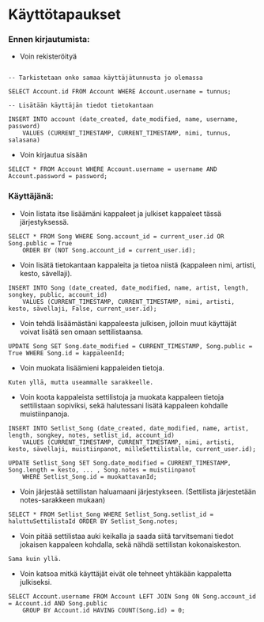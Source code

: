 # Käyttötapaukset

### Ennen kirjautumista:
  - Voin rekisteröityä
```

-- Tarkistetaan onko samaa käyttäjätunnusta jo olemassa

SELECT Account.id FROM Account WHERE Account.username = tunnus;

-- Lisätään käyttäjän tiedot tietokantaan

INSERT INTO account (date_created, date_modified, name, username, password) 
	VALUES (CURRENT_TIMESTAMP, CURRENT_TIMESTAMP, nimi, tunnus, salasana)
```

  - Voin kirjautua sisään
```
SELECT * FROM Account WHERE Account.username = username AND Account.password = password;
```

### Käyttäjänä:
  - Voin listata itse lisäämäni kappaleet ja julkiset kappaleet tässä järjestyksessä.
```
SELECT * FROM Song WHERE Song.account_id = current_user.id OR Song.public = True
	ORDER BY (NOT Song.account_id = current_user.id);
```

  - Voin lisätä tietokantaan kappaleita ja tietoa niistä (kappaleen nimi, artisti, kesto, sävellaji).
```
INSERT INTO Song (date_created, date_modified, name, artist, length, songkey, public, account_id) 
	VALUES (CURRENT_TIMESTAMP, CURRENT_TIMESTAMP, nimi, artisti, kesto, sävellaji, False, current_user.id);
``` 

  - Voin tehdä lisäämästäni kappaleesta julkisen, jolloin muut käyttäjät voivat lisätä sen omaan settilistaansa.
```
UPDATE Song SET Song.date_modified = CURRENT_TIMESTAMP, Song.public = True WHERE Song.id = kappaleenId;
```

  - Voin muokata lisäämieni kappaleiden tietoja.
```
Kuten yllä, mutta useammalle sarakkeelle.
```

  - Voin koota kappaleista settilistoja ja muokata kappaleen tietoja settilistaan sopiviksi, sekä halutessani lisätä kappaleen kohdalle muistiinpanoja.
```
INSERT INTO Setlist_Song (date_created, date_modified, name, artist, length, songkey, notes, setlist_id, account_id)
	VALUES (CURRENT_TIMESTAMP, CURRENT_TIMESTAMP, nimi, artisti, kesto, sävellaji, muistiinpanot, milleSettilistalle, current_user.id);

UPDATE Setlist_Song SET Song.date_modified = CURRENT_TIMESTAMP, Song.length = kesto, ... , Song.notes = muistiinpanot
	WHERE Setlist_Song.id = muokattavanId;
```

  - Voin järjestää settilistan haluamaani järjestykseen. (Settilista järjestetään notes-sarakkeen mukaan)
```
SELECT * FROM Setlist_Song WHERE Setlist_Song.setlist_id = haluttuSettilistaId ORDER BY Setlist_Song.notes;
```

  - Voin pitää settilistaa auki keikalla ja saada siitä tarvitsemani tiedot jokaisen kappaleen kohdalla, sekä nähdä settilistan kokonaiskeston.

```
Sama kuin yllä.
```

  - Voin katsoa mitkä käyttäjät eivät ole tehneet yhtäkään kappaletta julkiseksi.
```
SELECT Account.username FROM Account LEFT JOIN Song ON Song.account_id = Account.id AND Song.public
	GROUP BY Account.id HAVING COUNT(Song.id) = 0;
```
